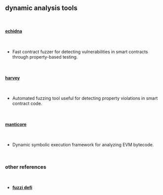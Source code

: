 ## dynamic analysis tools

<br>

#### [echidna](https://github.com/crytic/echidna/)

<br>

* Fast contract fuzzer for detecting vulnerabilities in smart contracts through property-based testing.

<br>

#### [harvey](https://consensys.net/diligence/fuzzing/)

<br>

* Automated fuzzing tool useful for detecting property violations in smart contract code.

<br>


#### [manticore](https://github.com/trailofbits/manticore)

<br>

* Dynamic symbolic execution framework for analyzing EVM bytecode.

<br>

### other references

<br>

* **[fuzzi defi](https://github.com/0xNazgul/fuzzydefi/tree/main)**

